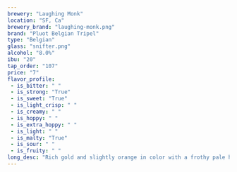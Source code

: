 ```yaml
---
brewery: "Laughing Monk"
location: "SF, Ca"
brewery_brand: "laughing-monk.png"
brand: "Pluot Belgian Tripel"
type: "Belgian"
glass: "snifter.png"
alcohol: "8.0%"
ibu: "20"
tap_order: "107"
price: "7"
flavor_profile:
 - is_bitter: " "
 - is_strong: "True"
 - is_sweet: "True"
 - is_light_crisp: " "
 - is_creamy: " "
 - is_hoppy: " "
 - is_extra_hoppy: " "
 - is_light: " "
 - is_malty: "True"
 - is_sour: " "
 - is_fruity: " "
long_desc: "Rich gold and slightly orange in color with a frothy pale head, this tripel ale was brewed with pluots, creating a pleasing aroma of stone fruit. A spicy citrus yeast character rounds out this smooth ale with a crisp, dry finish."
---
```


